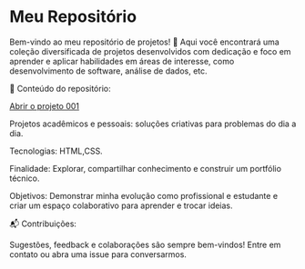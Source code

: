 # Meu Repositório 

Bem-vindo ao meu repositório de projetos! 🚀 Aqui você encontrará uma coleção diversificada de projetos desenvolvidos com dedicação e foco em aprender e aplicar habilidades em áreas de interesse, como desenvolvimento de software, análise de dados, etc.

🔹 Conteúdo do repositório:

<a href="https://rangelzin.github.io/projeto01/android.html"> Abrir o projeto 001</a>

Projetos acadêmicos e pessoais: soluções criativas para problemas do dia a dia.

Tecnologias: HTML,CSS.

Finalidade: Explorar, compartilhar conhecimento e construir um portfólio técnico.

Objetivos: Demonstrar minha evolução como profissional e estudante e criar um espaço colaborativo para aprender e trocar ideias.

📬 Contribuições:

Sugestões, feedback e colaborações são sempre bem-vindos! Entre em contato ou abra uma issue para conversarmos.
